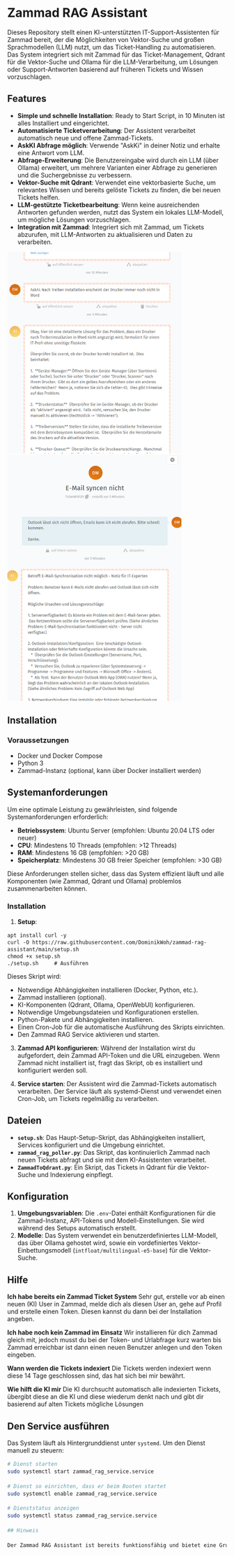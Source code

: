# Zammad RAG Assistant

Dieses Repository stellt einen KI-unterstützten IT-Support-Assistenten für Zammad bereit, der die Möglichkeiten von Vektor-Suche und großen Sprachmodellen (LLM) nutzt, um das Ticket-Handling zu automatisieren. Das System integriert sich mit Zammad für das Ticket-Management, Qdrant für die Vektor-Suche und Ollama für die LLM-Verarbeitung, um Lösungen oder Support-Antworten basierend auf früheren Tickets und Wissen vorzuschlagen.

## Features

- **Simple und schnelle Installation**: Ready to Start Script, in 10 Minuten ist alles Installiert und eingerichtet.
- **Automatisierte Ticketverarbeitung**: Der Assistent verarbeitet automatisch neue und offene Zammad-Tickets.
- **AskKI Abfrage möglich**: Verwende "AskKi" in deiner Notiz und erhalte eine Antwort vom LLM.
- **Abfrage-Erweiterung**: Die Benutzereingabe wird durch ein LLM (über Ollama) erweitert, um mehrere Varianten einer Abfrage zu generieren und die Suchergebnisse zu verbessern.
- **Vektor-Suche mit Qdrant**: Verwendet eine vektorbasierte Suche, um relevantes Wissen und bereits gelöste Tickets zu finden, die bei neuen Tickets helfen.
- **LLM-gestützte Ticketbearbeitung**: Wenn keine ausreichenden Antworten gefunden werden, nutzt das System ein lokales LLM-Modell, um mögliche Lösungen vorzuschlagen.
- **Integration mit Zammad**: Integriert sich mit Zammad, um Tickets abzurufen, mit LLM-Antworten zu aktualisieren und Daten zu verarbeiten.

<p float="left">
  <img src="./AskAI.png" width="400" />
  <img src="./Zammad-RAG-Antwort.png" width="400" />
</p>

## Installation

### Voraussetzungen

- Docker und Docker Compose
- Python 3
- Zammad-Instanz (optional, kann über Docker installiert werden)

## Systemanforderungen

Um eine optimale Leistung zu gewährleisten, sind folgende Systemanforderungen erforderlich:

- **Betriebssystem**: Ubuntu Server (empfohlen: Ubuntu 20.04 LTS oder neuer)
- **CPU**: Mindestens 10 Threads (empfohlen: >12 Threads)
- **RAM**: Mindestens 16 GB (empfohlen: >20 GB)
- **Speicherplatz**: Mindestens 30 GB freier Speicher (empfohlen: >30 GB)

Diese Anforderungen stellen sicher, dass das System effizient läuft und alle Komponenten (wie Zammad, Qdrant und Ollama) problemlos zusammenarbeiten können.

### Installation

1. **Setup**:
```
apt install curl -y
curl -O https://raw.githubusercontent.com/DominikWoh/zammad-rag-assistant/main/setup.sh
chmod +x setup.sh
./setup.sh     # Ausführen
```

Dieses Skript wird:
 - Notwendige Abhängigkeiten installieren (Docker, Python, etc.).
 - Zammad installieren (optional).
 - KI-Komponenten (Qdrant, Ollama, OpenWebUI) konfigurieren.
 - Notwendige Umgebungsdateien und Konfigurationen erstellen.
 - Python-Pakete und Abhängigkeiten installieren.
 - Einen Cron-Job für die automatische Ausführung des Skripts einrichten.
 - Den Zammad RAG Service aktivieren und starten.

3. **Zammad API konfigurieren**:
    Während der Installation wirst du aufgefordert, dein Zammad API-Token und die URL einzugeben. Wenn Zammad nicht installiert ist, fragt das Skript, ob es installiert und konfiguriert werden soll.

4. **Service starten**:
    Der Assistent wird die Zammad-Tickets automatisch verarbeiten. Der Service läuft als systemd-Dienst und verwendet einen Cron-Job, um Tickets regelmäßig zu verarbeiten.

## Dateien

- **`setup.sh`**: Das Haupt-Setup-Skript, das Abhängigkeiten installiert, Services konfiguriert und die Umgebung einrichtet.
- **`zammad_rag_poller.py`**: Das Skript, das kontinuierlich Zammad nach neuen Tickets abfragt und sie mit dem KI-Assistenten verarbeitet.
- **`ZammadToQdrant.py`**: Ein Skript, das Tickets in Qdrant für die Vektor-Suche und Indexierung einpflegt.

## Konfiguration

1. **Umgebungsvariablen**: Die `.env`-Datei enthält Konfigurationen für die Zammad-Instanz, API-Tokens und Modell-Einstellungen. Sie wird während des Setups automatisch erstellt.
2. **Modelle**: Das System verwendet ein benutzerdefiniertes LLM-Modell, das über Ollama gehostet wird, sowie ein vordefiniertes Vektor-Einbettungsmodell (`intfloat/multilingual-e5-base`) für die Vektor-Suche.

## Hilfe

**Ich habe bereits ein Zammad Ticket System**
Sehr gut, erstelle vor ab einen neuen (KI) User in Zammad, melde dich als diesen User an, gehe auf Profil und erstelle einen Token. Diesen kannst du dann bei der Installation angeben.

**Ich habe noch kein Zammad im Einsatz**
Wir installieren für dich Zammad gleich mit, jedoch musst du bei der Token- und Urlabfrage kurz warten bis Zammad erreichbar ist dann einen neuen Benutzer anlegen und den Token eingeben.

**Wann werden die Tickets indexiert**
Die Tickets werden indexiert wenn diese 14 Tage geschlossen sind, das hat sich bei mir bewährt.

**Wie hilft die KI mir**
Die KI durchsucht automatisch alle indexierten Tickets, übergibt diese an die KI und diese wiederum denkt nach und gibt dir basierend auf alten Tickets mögliche Lösungen 

## Den Service ausführen

Das System läuft als Hintergrunddienst unter `systemd`. Um den Dienst manuell zu steuern:

```bash
# Dienst starten
sudo systemctl start zammad_rag_service.service

# Dienst so einrichten, dass er beim Booten startet
sudo systemctl enable zammad_rag_service.service

# Dienststatus anzeigen
sudo systemctl status zammad_rag_service.service

## Hinweis

Der Zammad RAG Assistant ist bereits funktionsfähig und bietet eine Grundlage für den automatisierten IT-Support. Es wird jedoch weiterhin an der Verbesserung der Leistung / Stabilität und der Erweiterung der Funktionalitäten gearbeitet. Einige Features und Integrationen befinden sich noch in der Entwicklung und könnten in zukünftigen Versionen weiter optimiert werden. Dein Feedback ist willkommen, um das System noch weiter zu verbessern!

